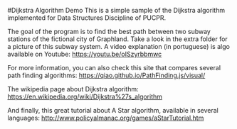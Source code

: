 #Dijkstra Algorithm Demo
This is a simple sample of the Dijkstra algorithm implemented for Data Structures Discipline of PUCPR.

The goal of the program is to find the best path between two subway stations of the fictional city of Graphland. Take
a look in the extra folder for a picture of this subway system. A video explanation (in portuguese) is algo available on Youtube:
https://youtu.be/oISzyrbbmwc

For more information, you can also check this site that compares several path finding algorithms:
https://qiao.github.io/PathFinding.js/visual/

The wikipedia page about Dijkstra algorithm:
https://en.wikipedia.org/wiki/Dijkstra%27s_algorithm

And finally, this great tutorial about A Star algorithm, available in several languages:
http://www.policyalmanac.org/games/aStarTutorial.htm
